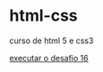 # html-css
 curso de html 5 e css3

<a href="https://erikalaiane.github.io/html-css/modulo2/desafiocap16/index.html">executar o desafio 16</a>